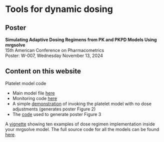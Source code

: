 
# Tools for dynamic dosing

## Poster
**Simulating Adaptive Dosing Regimens from PK and PKPD Models Using mrgsolve**   
15th American Conference on Pharmacometrics  
Poster: W-007, Wednesday November 13, 2024  

## Content on this website

Platelet model code 

- Main model file [here](https://github.com/mrgsolve/dynamic-dosing/blob/main/model/platelet.mod)
- Monitoring code [here](https://github.com/mrgsolve/dynamic-dosing/blob/main/model/monitor.h)
- A simple [demonstration](https://github.com/mrgsolve/dynamic-dosing/blob/main/platelets-example.qmd) of invoking the platelet model with no dose adjustments (generates poster Figure 2)
- The [code](https://github.com/mrgsolve/dynamic-dosing/blob/main/platelets-adjust.R) used to generate poster Figure 3

A [vignette](https://mrgsolve.org/dynamic-dosing) showing ten examples of dose
regimen implementation inside your mrgsolve model. The full source code for all the models can 
be found [here](https://github.com/mrgsolve/dynamic-dosing/tree/main/model).



